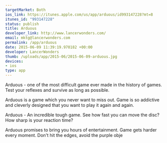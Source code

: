 ```yaml
--- 
targetMarket: Both
ios_link: https://itunes.apple.com/us/app/arduous/id993147228?mt=8
itunes_id: "993147228"
status: publish
title: Arduous
developer_link: http://www.lancerwonders.com/
email: mktg@lancerwonders.com
permalink: /app/arduous
date: 2015-06-09 11:39:19.970182 +00:00
developer: LancerWonders
thumb: /uploads/app/2015-06/2015-06-09-arduous.jpg
devices: 
- ios
type: app
---
```


Arduous - one of the most difficult game ever made in the history of games.
Test your reflexes and survive as long as possible.

Arduous is a game which you never want to miss out. Game is so addictive and cleverly designed that you want to play it again and again.

Arduous - An incredible tough game. See how fast you can move the disc? How sharp is your reaction time?

Arduous promises to bring you hours of entertainment.
Game gets harder every moment. Don't hit the edges, avoid the purple obje
